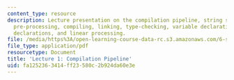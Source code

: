 ```yaml
---
content_type: resource
description: Lecture presentation on the compilation pipeline, string substitution,
  pre-processing, compiling, linking, type-checking, variable declarations, function
  declarations, and linear processing.
file: /media/https%3A/open-learning-course-data-rc.s3.amazonaws.com/6-s096-introduction-to-c-and-c-january-iap-2013/fa1252363414ff23580c2b924da60e3e_MIT6_S096_IAP13_lec1.pdf
file_type: application/pdf
resourcetype: Document
title: 'Lecture 1: Compilation Pipeline'
uid: fa125236-3414-ff23-580c-2b924da60e3e
---
```

